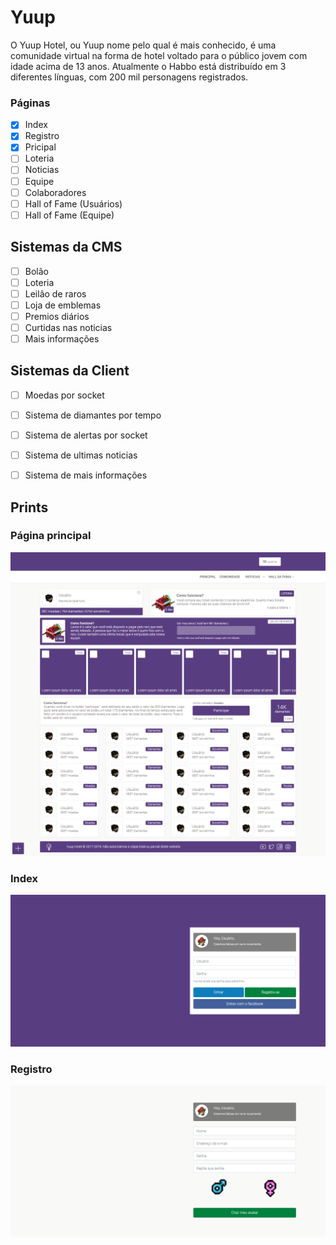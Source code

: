# Yuup

O Yuup Hotel, ou Yuup nome pelo qual é mais conhecido, é uma comunidade virtual na forma de hotel voltado para o público jovem com idade acima de 13 anos. Atualmente o Habbo está distribuído em 3 diferentes línguas, com 200 mil personagens registrados.

### Páginas

- [x] Index
- [x] Registro
- [x] Pricipal
- [ ] Loteria
- [ ] Noticias
- [ ] Equipe
- [ ] Colaboradores
- [ ] Hall of Fame (Usuários)
- [ ] Hall of Fame (Equipe)

## Sistemas da CMS

- [ ] Bolão
- [ ] Loteria
- [ ] Leilão de raros
- [ ] Loja de emblemas
- [ ] Premios diários
- [ ] Curtidas nas noticias
- [ ] Mais informações

## Sistemas da Client

- [ ] Moedas por socket
- [ ] Sistema de diamantes por tempo
- [ ] Sistema de alertas por socket
- [ ] Sistema de ultimas noticias
- [ ] Sistema de mais informações


## Prints
### Página principal
![Principal](https://github.com/Allan96/CMS/blob/master/pages/principal.png?raw=true "Principal")

### Index
![Index](https://github.com/Allan96/CMS/blob/master/pages/index.png?raw=true "Index")

### Registro
![Registro](https://github.com/Allan96/CMS/blob/master/pages/registro.png?raw=true "Registro")


